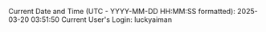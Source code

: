 Current Date and Time (UTC - YYYY-MM-DD HH:MM:SS formatted): 2025-03-20 03:51:50
Current User's Login: luckyaiman
